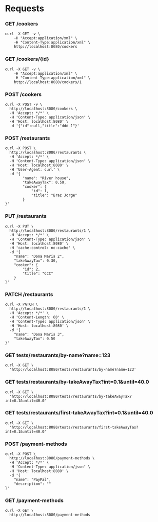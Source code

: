 # Requests

### GET /cookers
```shell script
curl -X GET -v \
    -H "Accept:application/xml" \
    -H "Content-Type:application/xml" \
    http://localhost:8080/cookers 
```

### GET /cookers/{id}
```shell script
curl -X GET -v \
    -H "Accept:application/xml" \
    -H "Content-Type:application/xml" \
    http://localhost:8080/cookers/1
```

### POST /cookers
```shell script
curl -X POST -v \
  http://localhost:8080/cookers \
  -H 'Accept: */*' \
  -H 'Content-Type: application/json' \
  -H 'Host: localhost:8080' \
  -d '{"id":null,"title":"ddd-1"}'
```


### POST /restaurants
```shell script
curl -X POST \
  http://localhost:8080/restaurants \
  -H 'Accept: */*' \
  -H 'Content-Type: application/json' \
  -H 'Host: localhost:8080' \
  -H 'User-Agent: curl' \
  -d '{
        "name": "River house",
        "takeAwayTax": 0.50,
        "cooker": {
            "id": 1,
            "title": "Braz Jorge"
        }
}'
```

### PUT /restaurants
```shell script
curl -X PUT \
  http://localhost:8080/restaurants/1 \
  -H 'Accept: */*' \
  -H 'Content-Type: application/json' \
  -H 'Host: localhost:8080' \
  -H 'cache-control: no-cache' \
  -d '{
    "name": "Dona Maria 2",
    "takeAwayTax": 0.30,
    "cooker": {
        "id": 2,
        "title": "CCC"
    }
}'
```

### PATCH /restaurants
```shell script
curl -X PATCH \
  http://localhost:8080/restaurants/1 \
  -H 'Accept: */*' \
  -H 'Content-Length: 60' \
  -H 'Content-Type: application/json' \
  -H 'Host: localhost:8080' \
  -d '{
    "name": "Dona Maria 3",
    "takeAwayTax": 0.50
}'
```

### GET tests/restaurants/by-name?name=123
```shell script
curl -X GET \
  'http://localhost:8080/tests/restaurants/by-name?name=123'
```

### GET tests/restaurants/by-takeAwayTax?int=0.1&until=40.0
```shell script
curl -X GET \
  'http://localhost:8080/tests/restaurants/by-takeAwayTax?int=0.1&until=40.0'
```

### GET tests/restaurants/first-takeAwayTax?int=0.1&until=40.0
```shell script
curl -X GET \
  'http://localhost:8080/tests/restaurants/first-takeAwayTax?int=0.1&until=40.0'
```


### POST /payment-methods
```shell script
curl -X POST \
  http://localhost:8080/payment-methods \
  -H 'Accept: */*' \
  -H 'Content-Type: application/json' \
  -H 'Host: localhost:8080' \
  -d '{
    "name": "PayPal",
    "description": ""
}'
```

### GET /payment-methods
```shell script
curl -X GET \
  http://localhost:8080/payment-methods
```